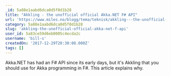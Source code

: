 ```yaml
---
_id: 5a88e1aabd6dca0d5f0d1b28
title: "Akkling - the unofficial official Akka.NET F# API"
url: 'https://www.miles.no/blogg/tema/teknisk/akkling---the-unofficial-official-akkanet-f-api'
category: 5a88e1aabd6dca0d5f0d1b28
slug: 'akkling-the-unofficial-official-akka-net-f-api'
user_id: 5a83ce59d6eb0005c4ecda2c
username: 'bill-s'
createdOn: '2017-12-29T20:30:08.000Z'
tags: []
---
```


Akka.NET has had an F# API since its early days, but it's Akkling that you should use for Akka programming in F#. This article explains why.
